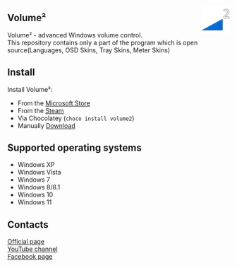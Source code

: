 ﻿<a href="https://irzyxa.blogspot.com"><img align="right" src="Assets/MainIcon-PNGs/64.png"/></a>

Volume²
----
 
Volume² - advanced Windows volume control.  
This repository contains only a part of the program which is open source(Languages, OSD Skins, Tray Skins, Meter Skins)

## Install
Install Volume²:
* From the [Microsoft Store](https://www.microsoft.com/store/apps/9P53TWR6LCTX) 
* From the [Steam](https://store.steampowered.com/app/1832750)
* Via Chocolatey (`choco install volume2`)
* Manually [Download](https://irzyxa.blogspot.com/p/downloads.html)

## Supported operating systems
- Windows XP
- Windows Vista
- Windows 7
- Windows 8/8.1
- Windows 10
- Windows 11

## Contacts
[Official page](https://irzyxa.blogspot.com/p/downloads.html)  
[YouTube channel](https://www.youtube.com/channel/UCKFKoZscSdsdgiQlROOurPg)  
[Facebook page](https://www.facebook.com/volumesqr)  


